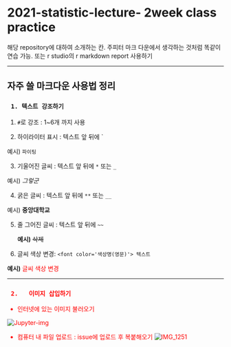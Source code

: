 # 2021-statistic-lecture- 2week class practice

해당 repository에 대하여 소개하는 칸. 주피터 마크 다운에서 생각하는 것처럼 똑같이 연습 가능. 
또는 r studio의 r markdown report 사용하기 

---

## 자주 쓸 마크다운 사용법 정리 

### ` 1. 텍스트 강조하기`

1. `#`로 강조
: 1~6개 까지 사용


2. 하이라이터 표시
: 텍스트 앞 뒤에 `

예시)
`파이팅` 

3. 기울어진 글씨 : 텍스트 앞 뒤에 `*` 또는 `_`

예시)
*그렇군*

4. 굵은 글씨 : 텍스트 앞 뒤에 `**` 또는 `__`

예시)
**중앙대학교**

5. 줄 그어진 글씨 : 텍스트 앞 뒤에 `~~`

    **예시)** ~~삭제~~ 
    
6. 글씨 색상 변경: `<font color='색상명(영문)'> 텍스트`

**예시)** <font color='red'> 글씨 색상 변경 </br>
  

---

### ` 2.   이미지 삽입하기`

- 인터넷에 있는 이미지 불러오기 

<img src="http://mblogthumb2.phinf.naver.net/MjAxNzEwMDhfMTkx/MDAxNTA3NDY4MjA1Mzky.IRnRPam6YlHFgh4dPpfQ2BBIGj4cnFPt_fpl7hZhifog.YEcfY-iHS52CtZGyRXW_OGAS45hm5-oVeBel5hzt3XQg.PNG.pgh7092/%EC%A3%BC%ED%94%BC%ED%84%B0%EB%85%B8%ED%8A%B8%EB%B6%81_%EB%A1%9C%EA%B3%A0.png?type=w800" alt="Jupyter-img">

- 컴퓨터 내 파일 업로드 : issue에 업로드 후 복붙해오기
![IMG_1251](https://user-images.githubusercontent.com/79994991/110829255-41e66900-82db-11eb-9e02-df284688072c.JPG)

